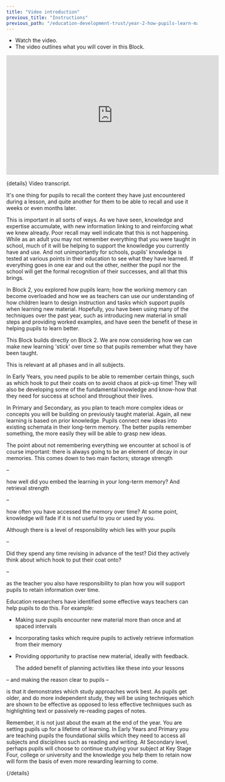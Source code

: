 ```yaml
---
title: "Video introduction"
previous_title: "Instructions"
previous_path: "/education-development-trust/year-2-how-pupils-learn-making-it-stick/intro-ect-instructions"
---
```


- Watch the video.
- The video outlines what you will cover in this Block.

<iframe width="560"
    height="315"
    src="https://www.youtube.com/embed/14VyqJ4vAsk"
    title="YouTube video player"
    frameborder="0"
    allow="accelerometer; autoplay; clipboard-write; encrypted-media; gyroscope; picture-in-picture; web-share" allowfullscreen></iframe>

{details}
Video transcript.


  It's one thing for pupils to recall the content they have just encountered
  during a lesson, and quite another for them to be able to recall and use it
  weeks or even months later.



  This is important in all sorts of ways. As we have seen, knowledge and
  expertise accumulate, with new information linking to and reinforcing what we
  knew already. Poor recall may well indicate that this is not happening. While
  as an adult you may not remember everything that you were taught in school,
  much of it will be helping to support the knowledge you currently have and
  use. And not unimportantly for schools, pupils' knowledge is tested at various
  points in their education to see what they have learned. If everything goes in
  one ear and out the other, neither the pupil nor the school will get the
  formal recognition of their successes, and all that this brings.



  In Block 2, you explored how pupils learn; how the working memory can become
  overloaded and how we as teachers can use our understanding of how children
  learn to design instruction and tasks which support pupils when learning new
  material. Hopefully, you have been using many of the techniques over the past
  year, such as introducing new material in small steps and providing worked
  examples, and have seen the benefit of these in helping pupils to learn
  better. 



  This Block builds directly on Block 2. We are now considering how we can make
  new learning 'stick' over time so that pupils remember what they have been
  taught. 



  This is relevant at all phases and in all subjects.



  In Early Years, you need pupils to be able to remember certain things, such as
  which hook to put their coats on to avoid chaos at pick-up time! They will
  also be developing some of the fundamental knowledge and know-how that they
  need for success at school and throughout their lives.



  In Primary and Secondary, as you plan to teach more complex ideas or concepts
  you will be building on previously taught material. Again, all new learning is
  based on prior knowledge. Pupils connect new ideas into existing schemata in
  their long-term memory. The better pupils remember something, the more easily
  they will be able to grasp new ideas. 



  The point about not remembering everything we encounter at school is of course
  important: there is always going to be an element of decay in our memories.
  This comes down to two main factors; storage strength

– 

  how well did you embed the learning in your long-term memory? And retrieval
  strength

– 

  how often you have accessed the memory over time? At some point, knowledge
  will fade if it is not useful to you or used by you.



  Although there is a level of responsibility which lies with your pupils

–

  
  Did they spend any time revising in advance of the test? Did they actively
  think about which hook to put their coat onto?

– 

  as the teacher you also have responsibility to plan how you will support
  pupils to retain information over time. 



  Education researchers have identified some effective ways teachers can help
  pupils to do this. For example:

- Making sure pupils encounter new material more than once and at spaced intervals 
- Incorporating tasks which require pupils to actively retrieve information from their memory 
- Providing opportunity to practise new material, ideally with feedback.

  The added benefit of planning activities like these into your lessons

– 
and making the reason clear to pupils 
– 

  is that it demonstrates which study approaches work best. As pupils get older,
  and do more independent study, they will be using techniques which are shown
  to be effective as opposed to less effective techniques such as highlighting
  text or passively re-reading pages of notes. 



  Remember, it is not just about the exam at the end of the year. You are
  setting pupils up for a lifetime of learning. In Early Years and Primary you
  are teaching pupils the foundational skills which they need to access all
  subjects and disciplines such as reading and writing. At Secondary level,
  perhaps pupils will choose to continue studying your subject at Key Stage
  Four, college or university and the knowledge you help them to retain now will
  form the basis of even more rewarding learning to come.

 {/details}
